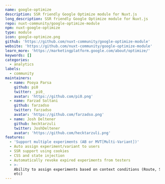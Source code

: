 ```yaml
---
name: google-optimize
description: SSR friendly Google Optimize module for Nuxt.js
long_description: SSR friendly Google Optimize module for Nuxt.js
repo: nuxt-community/google-optimize-module
npm: nuxt-google-optimize
type: module
icon: google-optimize.png
github: 'https://github.com/nuxt-community/google-optimize-module'
website: 'https://github.com/nuxt-community/google-optimize-module'
learn_more: 'https://marketingplatform.google.com/about/optimize/'
keywords: []
categories:
  - analytics
labels:
  - community
maintainers:
  - name: Pooya Parsa
    github: pi0
    twitter: _pi0_
    avatar: 'https://github.com/pi0.png'
  - name: Farzad Soltani
    github: farzadso
    twitter: farzadso
    avatar: 'https://github.com/farzadso.png'
  - name: Josh Deltener
    github: hecktarzuli
    twitter: JoshDeltener
    avatar: 'https://github.com/hecktarzuli.png'
features:
  - 'Support multiple experiments (AB or MVT[Multi-Variant])'
  - Auto assign experiment/variant to users
  - SSR support using cookies
  - CSS and state injection
  - Automatically revoke expired experiments from testers
  - >-
    Ability to assign experiments based on context conditions (Route, State,
    etc)
---
```


